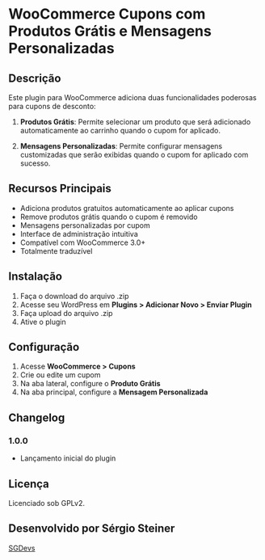# WooCommerce Cupons com Produtos Grátis e Mensagens Personalizadas

## Descrição

Este plugin para WooCommerce adiciona duas funcionalidades poderosas para cupons de desconto:

1. **Produtos Grátis**: Permite selecionar um produto que será adicionado automaticamente ao carrinho quando o cupom for aplicado.

2. **Mensagens Personalizadas**: Permite configurar mensagens customizadas que serão exibidas quando o cupom for aplicado com sucesso.

## Recursos Principais

- Adiciona produtos gratuitos automaticamente ao aplicar cupons
- Remove produtos grátis quando o cupom é removido
- Mensagens personalizadas por cupom
- Interface de administração intuitiva
- Compatível com WooCommerce 3.0+
- Totalmente traduzível

## Instalação

1. Faça o download do arquivo .zip
2. Acesse seu WordPress em **Plugins > Adicionar Novo > Enviar Plugin**
3. Faça upload do arquivo .zip
4. Ative o plugin

## Configuração

1. Acesse **WooCommerce > Cupons**
2. Crie ou edite um cupom
3. Na aba lateral, configure o **Produto Grátis**
4. Na aba principal, configure a **Mensagem Personalizada**

## Changelog

### 1.0.0
* Lançamento inicial do plugin

## Licença

Licenciado sob GPLv2.

## Desenvolvido por Sérgio Steiner

[SGDevs](https://www.sgdevs.com.br)
